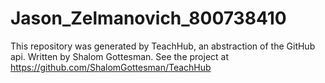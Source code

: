 # Jason_Zelmanovich_800738410
This repository was generated by TeachHub, an abstraction of the GitHub api. Written by Shalom Gottesman. See the project at https://github.com/ShalomGottesman/TeachHub
